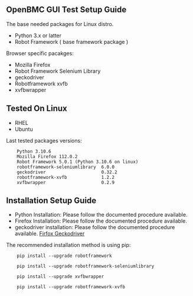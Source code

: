 ## OpenBMC GUI Test Setup Guide

The base needed packages for Linux distro.

- Python 3.x or latter
- Robot Framework ( base framework package )

Browser specific pacakges:

- Mozilla Firefox
- Robot Framework Selenium Library
- geckodriver
- Robotframework xvfb
- xvfbwrapper

## Tested On Linux
- RHEL
- Ubuntu

Last tested packages versions:
```
    Python 3.10.6
    Mozilla Firefox 112.0.2
    Robot Framework 5.0.1 (Python 3.10.6 on linux)
    robotframework-seleniumlibrary  6.0.0
    geckodriver                     0.32.2
    robotframework-xvfb             1.2.2
    xvfbwrapper                     0.2.9
```

## Installation Setup Guide

- Python Installation: Please follow the documented procedure available.
- Firefox Installation: Please follow the documented procedure available.
- geckodriver installation: Please follow the documented procedure available.  [Firfox Geckodriver](https://github.com/mozilla/geckodriver/releases)

The recommended installation method is using pip:

```
    pip install --upgrade robotframework
```

```
    pip install --upgrade robotframework-seleniumlibrary
```

```
    pip install --upgrade xvfbwrapper
```

```
    pip install --upgrade robotframework-xvfb
```
